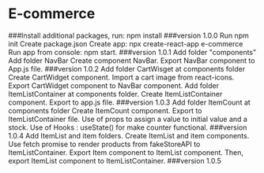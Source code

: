 # E-commerce

###Install additional packages, run: npm install
###version 1.0.0
Run npm init
Create package.json
Create app: npx create-react-app e-commerce
Run app from console: npm start.
###version 1.0.1
Add folder "components"
Add folder NavBar
Create component NavBar.
Export NavBar component to App.js file.
###version 1.0.2
Add folder CartWisget at components folder
Create CartWidget component.
Import a cart image from react-icons.
Export CartWidget component to NavBar component.
Add folder ItemListContainer at components folder.
Create ItemListContainer component.
Export to app.js file.
###version 1.0.3
Add folder ItemCount at components folder
Create ItemCount component.
Export to ItemListContainer file.
Use of props to assign a value to initial value and a stock.
Use of Hooks : useState() for make counter functional.
###version 1.0.4
Add ItemList and item folders.
Create ItemList and item components.
Use fetch promise to render products from fakeStoreAPI to ItemListContainer.
Export Item component to ItemList component. Then, export ItemList component to ItemListContainer.
###version 1.0.5
